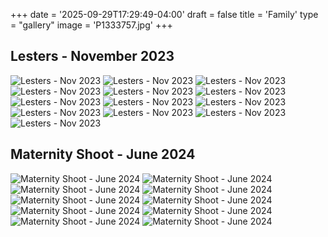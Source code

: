 +++
date = '2025-09-29T17:29:49-04:00'
draft = false
title = 'Family'
type = "gallery"
image = 'P1333757.jpg'
+++

## Lesters - November 2023

![Lesters - Nov 2023](https://file.garden/aNrzhKs5GzL9dO5u/photo-portfolio/family/mom2023/P1333611.jpg)
![Lesters - Nov 2023](https://file.garden/aNrzhKs5GzL9dO5u/photo-portfolio/family/mom2023/P1333615.jpg)
![Lesters - Nov 2023](https://file.garden/aNrzhKs5GzL9dO5u/photo-portfolio/family/mom2023/P1333635.jpg)
![Lesters - Nov 2023](https://file.garden/aNrzhKs5GzL9dO5u/photo-portfolio/family/mom2023/P1333658.jpg)
![Lesters - Nov 2023](https://file.garden/aNrzhKs5GzL9dO5u/photo-portfolio/family/mom2023/P1333681.jpg)
![Lesters - Nov 2023](https://file.garden/aNrzhKs5GzL9dO5u/photo-portfolio/family/mom2023/P1333682.jpg)
![Lesters - Nov 2023](https://file.garden/aNrzhKs5GzL9dO5u/photo-portfolio/family/mom2023/P1333688.jpg)
![Lesters - Nov 2023](https://file.garden/aNrzhKs5GzL9dO5u/photo-portfolio/family/mom2023/P1333689.jpg)
![Lesters - Nov 2023](https://file.garden/aNrzhKs5GzL9dO5u/photo-portfolio/family/mom2023/P1333691.jpg)
![Lesters - Nov 2023](https://file.garden/aNrzhKs5GzL9dO5u/photo-portfolio/family/mom2023/P1333754.jpg)
![Lesters - Nov 2023](https://file.garden/aNrzhKs5GzL9dO5u/photo-portfolio/family/mom2023/P1333778.jpg)
![Lesters - Nov 2023](https://file.garden/aNrzhKs5GzL9dO5u/photo-portfolio/family/mom2023/P1333809.jpg)
![Lesters - Nov 2023](https://file.garden/aNrzhKs5GzL9dO5u/photo-portfolio/family/mom2023/P1333835.jpg)

## Maternity Shoot - June 2024

![Maternity Shoot - June 2024](https://file.garden/aNrzhKs5GzL9dO5u/photo-portfolio/family/montana-petko/P1411029.jpg)
![Maternity Shoot - June 2024](https://file.garden/aNrzhKs5GzL9dO5u/photo-portfolio/family/montana-petko/P1411132-2.jpg)
![Maternity Shoot - June 2024](https://file.garden/aNrzhKs5GzL9dO5u/photo-portfolio/family/montana-petko/P1411144-5.jpg)
![Maternity Shoot - June 2024](https://file.garden/aNrzhKs5GzL9dO5u/photo-portfolio/family/montana-petko/P1411172-2.jpg)
![Maternity Shoot - June 2024](https://file.garden/aNrzhKs5GzL9dO5u/photo-portfolio/family/montana-petko/P1411203-2.jpg)
![Maternity Shoot - June 2024](https://file.garden/aNrzhKs5GzL9dO5u/photo-portfolio/family/montana-petko/P1411237-4.jpg)
![Maternity Shoot - June 2024](https://file.garden/aNrzhKs5GzL9dO5u/photo-portfolio/family/montana-petko/P1411293-2.jpg)
![Maternity Shoot - June 2024](https://file.garden/aNrzhKs5GzL9dO5u/photo-portfolio/family/montana-petko/P1411294-2.jpg)
![Maternity Shoot - June 2024](https://file.garden/aNrzhKs5GzL9dO5u/photo-portfolio/family/montana-petko/P1411368.jpg)
![Maternity Shoot - June 2024](https://file.garden/aNrzhKs5GzL9dO5u/photo-portfolio/family/montana-petko/P1411376-2.jpg)